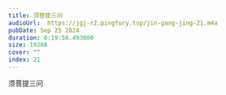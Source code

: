 ```yaml
---
title: 须菩提三问
audioUrl:  https://jgj-r2.pingfury.top/jin-gang-jing-21.m4a
pubDate: Sep 25 2024
duration: 0:19:58.493000
size: 19268
cover: ""
index: 21
---
```

须菩提三问